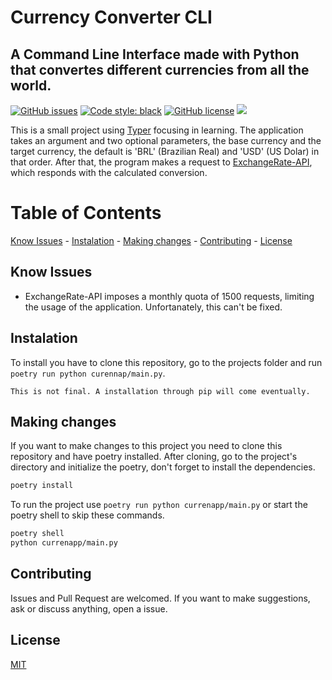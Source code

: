 # Currency Converter CLI

## A Command Line Interface made with Python that convertes different currencies from all the world.

[![GitHub issues](https://img.shields.io/github/issues/caio-bernardo/currencyconv-cli?style=for-the-badge)](https://github.com/caio-bernardo/currencyconv-cli/issues)
[![Code style: black](https://img.shields.io/badge/code%20style-black-000000.svg?style=for-the-badge)](https://github.com/psf/black)
[![GitHub license](https://img.shields.io/github/license/caio-bernardo/currencyconv-cli?color=red&style=for-the-badge)](https://github.com/caio-bernardo/currencyconv-cli/blob/master/LICENSE.md)
![](https://img.shields.io/badge/STATUS-IN%20PROGRESS-blueviolet?style=for-the-badge)

This is a small project using [Typer](https://github.com/tiangolo/typer) focusing in learning. The application takes an argument and two optional parameters, the base currency and the target currency, the default is 'BRL' (Brazilian Real) and 'USD' (US Dolar) in that order. After that, the program makes a request to [ExchangeRate-API](https://www.exchangerate-api.com/), which responds with the calculated conversion.

# Table of Contents

[Know Issues](#know-issues) - [Instalation](#instalation) - [Making changes](#making-changes) - [Contributing](#contributing) - [License](#license)

## Know Issues

- ExchangeRate-API imposes a monthly quota of 1500 requests, limiting the usage of the application. Unfortanately, this can't be fixed.

## Instalation

To install you have to clone this repository, go to the projects folder and run `poetry run python curennap/main.py`.

```
This is not final. A installation through pip will come eventually.
```

## Making changes

If you want to make changes to this project you need to clone this repository and have poetry installed.
After cloning, go to the project's directory and initialize the poetry, don't forget to install the dependencies.

```bash
poetry install
```

To run the project use `poetry run python currenapp/main.py` or start the poetry shell to skip these commands.

```zsh
poetry shell
python currenapp/main.py
```

## Contributing

Issues and Pull Request are welcomed. If you want to make suggestions, ask or discuss anything, open a issue.

## License

[MIT](./LICENSE.md)
